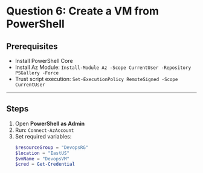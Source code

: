 # Question 6: Create a VM from PowerShell

## Prerequisites
- Install PowerShell Core
- Install Az Module: `Install-Module Az -Scope CurrentUser -Repository PSGallery -Force`
- Trust script execution: `Set-ExecutionPolicy RemoteSigned -Scope CurrentUser`

---

## Steps

1. Open **PowerShell as Admin**
2. Run: `Connect-AzAccount`
3. Set required variables:
   ```powershell
   $resourceGroup = "DevopsRG"
   $location = "EastUS"
   $vmName = "DevopsVM"
   $cred = Get-Credential

